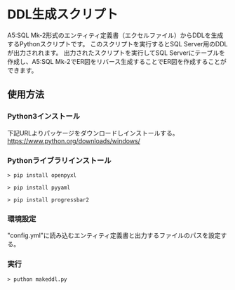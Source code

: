 # DDL生成スクリプト

A5:SQL Mk-2形式のエンティティ定義書（エクセルファイル）からDDLを生成するPythonスクリプトです。
このスクリプトを実行するとSQL Server用のDDLが出力されれます。
出力されたスクリプトを実行してSQL Serverにテーブルを作成し、A5:SQL Mk-2でER図をリバース生成することでER図を作成することができます。

## 使用方法

### Python3インストール

下記URLよりパッケージをダウンロードしインストールする。
https://www.python.org/downloads/windows/

### Pythonライブラリインストール

```
> pip install openpyxl

> pip install pyyaml

> pip install progressbar2
```

### 環境設定

"config.yml"に読み込むエンティティ定義書と出力するファイルのパスを設定する。

### 実行

```
> puthon makeddl.py
```
